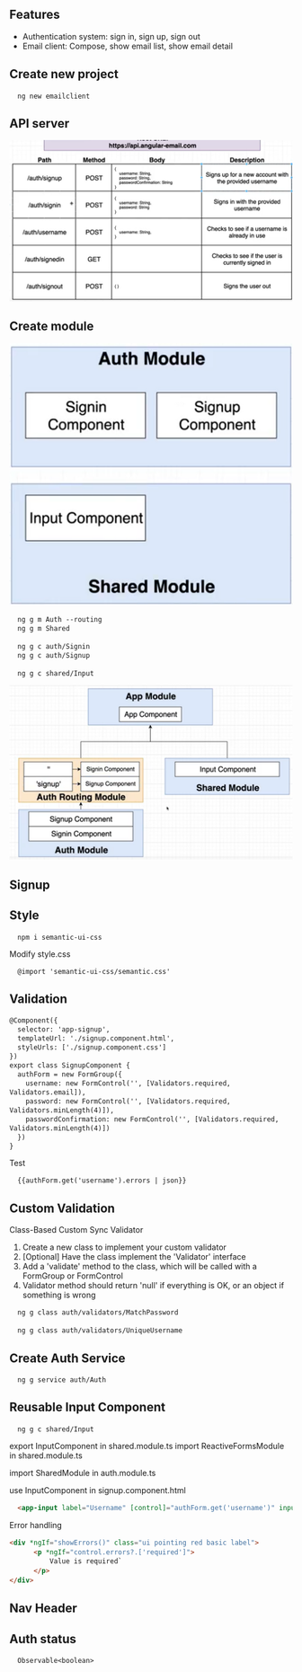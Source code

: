 ## Features
- Authentication system: sign in, sign up, sign out
- Email client: Compose, show email list, show email detail


## Create new project
```
  ng new emailclient
```

## API server
![](./api.png)


## Create module
![](./auth-module.png)
```
  ng g m Auth --routing
  ng g m Shared

  ng g c auth/Signin
  ng g c auth/Signup

  ng g c shared/Input
```
![](./modules-routing.png)


## Signup


## Style
```
  npm i semantic-ui-css
```
Modify style.css
```
  @import 'semantic-ui-css/semantic.css'
```


## Validation
```
@Component({
  selector: 'app-signup',
  templateUrl: './signup.component.html',
  styleUrls: ['./signup.component.css']
})
export class SignupComponent {
  authForm = new FormGroup({
    username: new FormControl('', [Validators.required, Validators.email]),
    password: new FormControl('', [Validators.required, Validators.minLength(4)]),
    passwordConfirmation: new FormControl('', [Validators.required, Validators.minLength(4)])
  })
}
```

Test
```
  {{authForm.get('username').errors | json}}
```

## Custom Validation
Class-Based Custom Sync Validator
1. Create a new class to implement your custom validator
2. [Optional] Have the class implement the 'Validator' interface
3. Add a 'validate' method to the class, which will be called with a FormGroup or FormControl
4. Validator method should return 'null' if everything is OK, or an object if something is wrong

```
  ng g class auth/validators/MatchPassword

  ng g class auth/validators/UniqueUsername
```


## Create Auth Service
```
  ng g service auth/Auth
```


## Reusable Input Component
```
  ng g c shared/Input
```
export InputComponent in shared.module.ts
import ReactiveFormsModule in shared.module.ts

import SharedModule in auth.module.ts

use InputComponent in signup.component.html
```html
  <app-input label="Username" [control]="authForm.get('username')" inputType="text"></app-input>
```

Error handling
```html
<div *ngIf="showErrors()" class="ui pointing red basic label">
      <p *ngIf="control.errors?.['required']">
          Value is required`
      </p>
</div>
```

## Nav Header


## Auth status
```
  Observable<boolean>
```
